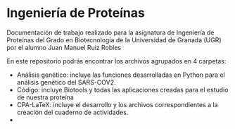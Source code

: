 # Ingeniería de Proteínas
Documentación de trabajo realizado para la asignatura de Ingeniería de Proteínas del Grado en Biotecnología de la Universidad de Granada (UGR) por el alumno Juan Manuel Ruiz Robles

En este repositorio podrás encontrar los archivos agrupados en 4 carpetas:
- Análisis genético: incluye las funciones desarrolladas en Python para el análisis genético del SARS-COV2.
- Código: incluye Biotools y todas las aplicaciones creadas para el estudio de nuestra proteína
- CPA-LaTeX: incluye el desarrollo y los archivos correspondientes a la creación del cuaderno de actividades.
- 
